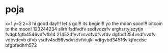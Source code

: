# poja
x=1
y=2
z=3
hi
good day!!!
let's go!!!
its begin!!!
yo the moon soon!!!
bitcoin to the moon!
123244234
slirh'fsdfvdfv
sxdfvdzsfv
erghsrtyjszytjn
fvdgbfgtb4546vdfvfb14
21452dfvvfvsvdfvdfvvfdv
dgfbdf254vsdfvvdfv
vdbvdevb dfvb
vsdfv4sd56vsdvsdvfvlujkl
vdfgvbd34516vlkjfncdsc
bfgbfedhrh572
